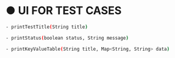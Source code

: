 # ● UI FOR TEST CASES

```bash
- printTestTitle(String title)

- printStatus(boolean status, String message)

- printKeyValueTable(String title, Map<String, String> data)
```